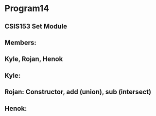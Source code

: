 # Program14
CSIS153 Set Module
------------------
Members:
--------
Kyle, Rojan, Henok
------------------
Kyle:
-----
Rojan: Constructor, __add__ (union), __sub__ (intersect)
------------------------------------------------------------
Henok: 
---------

